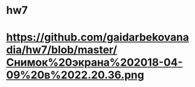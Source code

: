 # hw7
# https://github.com/gaidarbekovanadia/hw7/blob/master/Снимок%20экрана%202018-04-09%20в%2022.20.36.png
